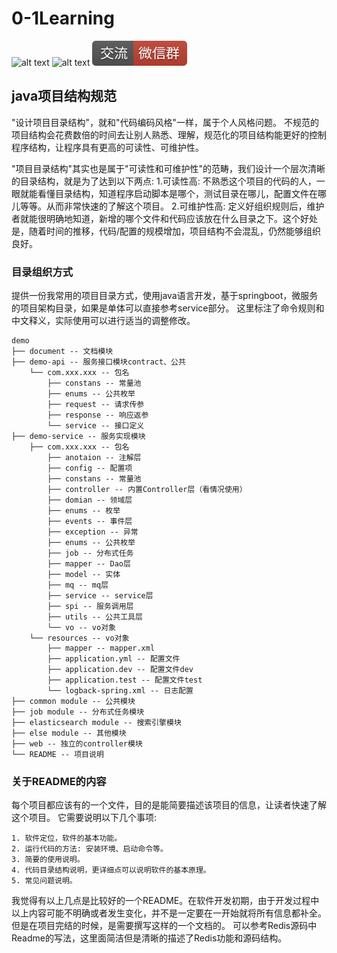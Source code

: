 # 0-1Learning

![alt text](../static/common/svg/luoxiaosheng.svg "公众号")
![alt text](../static/common/svg/luoxiaosheng_learning.svg "学习")
![alt text](../static/common/svg/luoxiaosheng_wechat.svg "微信")


## java项目结构规范
"设计项目目录结构"，就和"代码编码风格"一样，属于个人风格问题。
不规范的项目结构会花费数倍的时间去让别人熟悉、理解，规范化的项目结构能更好的控制程序结构，让程序具有更高的可读性、可维护性。

"项目目录结构"其实也是属于"可读性和可维护性"的范畴，我们设计一个层次清晰的目录结构，就是为了达到以下两点:
1.可读性高: 不熟悉这个项目的代码的人，一眼就能看懂目录结构，知道程序启动脚本是哪个，测试目录在哪儿，配置文件在哪儿等等。从而非常快速的了解这个项目。
2.可维护性高: 定义好组织规则后，维护者就能很明确地知道，新增的哪个文件和代码应该放在什么目录之下。这个好处是，随着时间的推移，代码/配置的规模增加，项目结构不会混乱，仍然能够组织良好。


### 目录组织方式
提供一份我常用的项目目录方式，使用java语言开发，基于springboot，微服务的项目架构目录，如果是单体可以直接参考service部分。
这里标注了命令规则和中文释义，实际使用可以进行适当的调整修改。
```
demo
├── document -- 文档模块
├── demo-api -- 服务接口模块contract、公共
    └── com.xxx.xxx -- 包名
        ├── constans -- 常量池
        ├── enums -- 公共枚举
        ├── request -- 请求传参
        ├── response -- 响应返参
        └── service -- 接口定义
├── demo-service -- 服务实现模块
    ├── com.xxx.xxx -- 包名
        ├── anotaion -- 注解层
        ├── config -- 配置项
        ├── constans -- 常量池
        ├── controller -- 内置Controller层（看情况使用）
        ├── domian -- 领域层
        ├── enums -- 枚举
        ├── events -- 事件层
        ├── exception -- 异常
        ├── enums -- 公共枚举
        ├── job -- 分布式任务
        ├── mapper -- Dao层
        ├── model -- 实体
        ├── mq -- mq层
        ├── service -- service层
        ├── spi -- 服务调用层
        ├── utils -- 公共工具层
        └── vo -- vo对象
    └── resources -- vo对象
        ├── mapper -- mapper.xml
        ├── application.yml -- 配置文件
        ├── application.dev -- 配置文件dev
        ├── application.test -- 配置文件test
        └── logback-spring.xml -- 日志配置
├── common module -- 公共模块
├── job module -- 分布式任务模块
├── elasticsearch module -- 搜索引擎模块
├── else module -- 其他模块
├── web -- 独立的controller模块
└── README -- 项目说明
```


### 关于README的内容
每个项目都应该有的一个文件，目的是能简要描述该项目的信息，让读者快速了解这个项目。
它需要说明以下几个事项:
```
1. 软件定位，软件的基本功能。
2. 运行代码的方法: 安装环境、启动命令等。
3. 简要的使用说明。
4. 代码目录结构说明，更详细点可以说明软件的基本原理。
5. 常见问题说明。
```

我觉得有以上几点是比较好的一个README。在软件开发初期，由于开发过程中以上内容可能不明确或者发生变化，并不是一定要在一开始就将所有信息都补全。但是在项目完结的时候，是需要撰写这样的一个文档的。
可以参考Redis源码中Readme的写法，这里面简洁但是清晰的描述了Redis功能和源码结构。